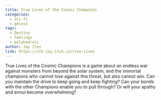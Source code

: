 ```yaml
---
title: True Lives of the Cosmic Champions
categories:
  - sci-fi
  - gmless
tags:
  - Destiny
  - feelings
  - polyhedrals
author: Jay Iles
link: https://ufo-jay.itch.io/true-lives
---
```


True Lives of the Cosmic Champions is a game about an endless war against monsters from beyond the solar system, and the immortal champions who cannot lose against this threat, but also cannot win. Can you maintain the drive to keep going and keep fighting? Can your bonds with the other Champions enable you to pull through? Or will your apathy and ennui become overwhelming?
